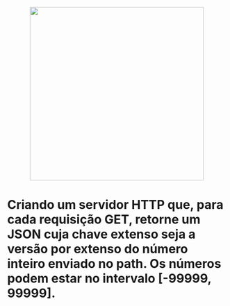 <p align="center">
  <img src="https://www.google.com/url?sa=i&url=https%3A%2F%2Fdanielmjung.medium.com%2Fnode-js-backend-frameworks-ce35a1781ecc&psig=AOvVaw1Tv3naT40_ESyU9hZeE2Vq&ust=1618369339590000&source=images&cd=vfe&ved=0CAIQjRxqFwoTCKjTjN-d-u8CFQAAAAAdAAAAABAJ" width="400">
</p>




# Criando um servidor HTTP que, para cada requisição GET, retorne um JSON cuja chave extenso seja a versão por extenso do número inteiro enviado no path. Os números podem estar no intervalo [-99999, 99999].

